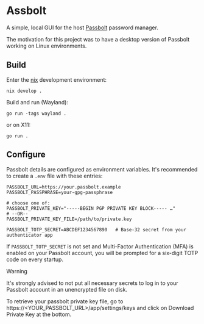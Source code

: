 # Assbolt

A simple, local GUI for the host [Passbolt](https://www.passbolt.com/) password manager.

The motivation for this project was to have a desktop version of Passbolt working on Linux environments.

## Build

Enter the [nix](https://nixos.org/) development environment:

```
nix develop .
```

Build and run (Wayland):

```
go run -tags wayland .
```

or on X11:

```
go run .
```

## Configure

Passbolt details are configured as environment variables. It's recommended to
create a `.env` file with these entries:

```
PASSBOLT_URL=https://your.passbolt.example
PASSBOLT_PASSPHRASE=your-gpg-passphrase

# choose one of:
PASSBOLT_PRIVATE_KEY="-----BEGIN PGP PRIVATE KEY BLOCK----- …"
# --OR--
PASSBOLT_PRIVATE_KEY_FILE=/path/to/private.key

PASSBOLT_TOTP_SECRET=ABCDEF1234567890   # Base-32 secret from your authenticator app
```

If `PASSBOLT_TOTP_SECRET` is not set and Multi-Factor Authentication (MFA) is
enabled on your Passbolt account, you will be prompted for a six-digit TOTP
code on every startup.

> [!WARNING]
> It's strongly advised to not put all necessary secrets to log in to
> your Passbolt account in an unencrypted file on disk.

To retrieve your passbolt private key file, go to
https://<YOUR_PASSBOLT_URL>/app/settings/keys and click on Download Private Key
at the bottom.

